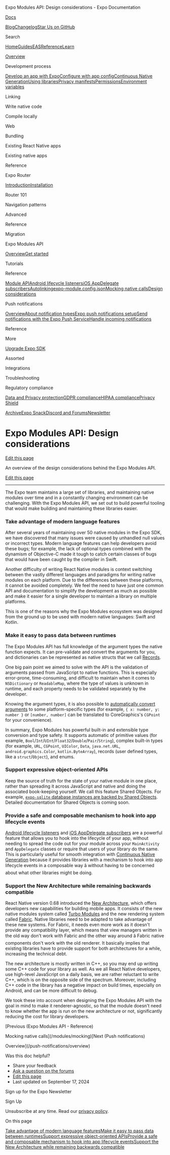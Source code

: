Expo Modules API: Design considerations - Expo Documentation

[Docs](/)

[Blog](https://expo.dev/blog)[Changelog](https://expo.dev/changelog)[Star Us on GitHub](https://github.com/expo/expo)

Search

[Home](/)[Guides](/guides/overview)[EAS](/eas)[Reference](/versions/latest)[Learn](/tutorial/overview)

[Overview](/guides/overview)

Development process

[Develop an app with Expo](/workflow/overview)[Configure with app config](/workflow/configuration)[Continuous Native Generation](/workflow/continuous-native-generation)[Using libraries](/workflow/using-libraries)[Privacy manifests](/guides/apple-privacy)[Permissions](/guides/permissions)[Environment variables](/guides/environment-variables)

Linking

Write native code

Compile locally

Web

Bundling

Existing React Native apps

Existing native apps

Reference

Expo Router

[Introduction](/router/introduction)[Installation](/router/installation)

Router 101

Navigation patterns

Advanced

Reference

Migration

Expo Modules API

[Overview](/modules/overview)[Get started](/modules/get-started)

Tutorials

Reference

[Module API](/modules/module-api)[Android lifecycle listeners](/modules/android-lifecycle-listeners)[iOS AppDelegate subscribers](/modules/appdelegate-subscribers)[Autolinking](/modules/autolinking)[expo-module.config.json](/modules/module-config)[Mocking native calls](/modules/mocking)[Design considerations](/modules/design)

Push notifications

[Overview](/push-notifications/overview)[About notification types](/push-notifications/what-you-need-to-know)[Expo push notifications setup](/push-notifications/push-notifications-setup)[Send notifications with the Expo Push Service](/push-notifications/sending-notifications)[Handle incoming notifications](/push-notifications/receiving-notifications)

Reference

More

[Upgrade Expo SDK](/workflow/upgrading-expo-sdk-walkthrough)

Assorted

Integrations

Troubleshooting

Regulatory compliance

[Data and Privacy protection](/regulatory-compliance/data-and-privacy-protection)[GDPR compliance](/regulatory-compliance/gdpr)[HIPAA compliance](/regulatory-compliance/hipaa)[Privacy Shield](/regulatory-compliance/privacy-shield)

[Archive](/archive)[Expo Snack](https://snack.expo.dev)[Discord and Forums](https://chat.expo.dev)[Newsletter](https://expo.dev/mailing-list/signup)

Expo Modules API: Design considerations
=======================================

[Edit this page](https://github.com/expo/expo/edit/main/docs/pages/modules/design.mdx)

An overview of the design considerations behind the Expo Modules API.

[Edit this page](https://github.com/expo/expo/edit/main/docs/pages/modules/design.mdx)

---

The Expo team maintains a large set of libraries, and maintaining native modules over time and in a constantly changing environment can be challenging. With the Expo Modules API, we set out to build powerful tooling that would make building and maintaining these libraries easier.

### Take advantage of modern language features

After several years of maintaining over 50 native modules in the Expo SDK, we have discovered that many issues were caused by unhandled null values or incorrect types. Modern language features can help developers avoid these bugs; for example, the lack of optional types combined with the dynamism of Objective-C made it tough to catch certain classes of bugs that would have been caught by the compiler in Swift.

Another difficulty of writing React Native modules is context switching between the vastly different languages and paradigms for writing native modules on each platform. Due to the differences between these platforms, it cannot be avoided completely. We feel the need to have just one common API and documentation to simplify the development as much as possible and make it easier for a single developer to maintain a library on multiple platforms.

This is one of the reasons why the Expo Modules ecosystem was designed from the ground up to be used with modern native languages: Swift and Kotlin.

### Make it easy to pass data between runtimes

The Expo Modules API has full knowledge of the argument types the native function expects. It can pre-validate and convert the arguments for you, and dictionaries can be represented as native structs that we call [Records](/modules/module-api#records).

One big pain point we aimed to solve with the API is the validation of arguments passed from JavaScript to native functions. This is especially error-prone, time-consuming, and difficult to maintain when it comes to `NSDictionary` or `ReadableMap`, where the type of values is unknown in runtime, and each property needs to be validated separately by the developer.

Knowing the argument types, it is also possible to [automatically convert arguments](/modules/module-api#convertibles) to some platform-specific types (for example, `{ x: number, y: number }` or `[number, number]` can be translated to CoreGraphics's `CGPoint` for your convenience).

In summary, Expo Modules has powerful built-in and extensible type conversion and type safety. It supports automatic of primitive values (for example, `Bool`/`Int`/`UInt`/`Float32`/`Double`/`Pair`/`String`), complex built-in types (for example, `URL`, `CGPoint`, `UIColor`, `Data`, `java.net.URL`, `android.graphics.Color`, `kotlin.ByteArray`), records (user defined types, like a `struct`/`Object`), and enums.

### Support expressive object-oriented APIs

Keep the source of truth for the state of your native module in one place, rather than spreading it across JavaScript and native and doing the associated book-keeping yourself. We call this feature Shared Objects. For example, [`expo-sqlite` database instances are backed by Shared Objects](https://github.com/expo/expo/blob/718a9ac107231475ca4b2e6427317ade9d1e70fa/packages/expo-sqlite/src/SQLiteDatabase.ts#L421). Detailed documentation for Shared Objects is coming soon.

### Provide a safe and composable mechanism to hook into app lifecycle events

[Android lifecycle listeners](/modules/android-lifecycle-listeners) and [iOS AppDelegate subscribers](/modules/appdelegate-subscribers) are a powerful feature that allows you to hook into the lifecycle of your app, without needing to spread the code out for your module across your `MainActivity` and `AppDelegate` classes or require that users of your library do the same. This is particularly useful for smooth integration with [Continuous Native Generation](/workflow/continuous-native-generation) because it provides libraries with a mechanism to hook into app lifecycle events in a composable way â without having to be concerned about what other libraries might be doing.

### Support the New Architecture while remaining backwards compatible

React Native version 0.68 introduced the [New Architecture](https://reactnative.dev/docs/the-new-architecture/landing-page), which offers developers new capabilities for building mobile apps. It consists of the new native modules system called [Turbo Modules](https://reactnative.dev/docs/the-new-architecture/pillars-turbomodules) and the new rendering system called [Fabric](https://reactnative.dev/architecture/fabric-renderer).
Native libraries need to be adapted to take advantage of these new systems. For Fabric, it needs even more work as it doesn't provide any compatibility layer, which means that view managers written in the old way don't work with Fabric and the other way around â Fabric native components don't work with the old renderer. It basically implies that existing libraries have to provide support for both architectures for a while, increasing the technical debt.

The new architecture is mostly written in C++, so you may end up writing some C++ code for your library as well. As we all React Native developers, use high-level JavaScript on a daily basis, we are rather reluctant to write C++, which is on the opposite side of the spectrum. Moreover, including C++ code in the library has a negative impact on build times, especially on Android, and can be more difficult to debug.

We took these into account when designing the Expo Modules API with the goal in mind to make it renderer-agnostic, so that the module doesn't need to know whether the app is run on the new architecture or not, significantly reducing the cost for library developers.

[Previous (Expo Modules API - Reference)

Mocking native calls](/modules/mocking)[Next (Push notifications)

Overview](/push-notifications/overview)

Was this doc helpful?

* Share your feedback
* [Ask a question on the forums](https://chat.expo.dev/)
* [Edit this page](https://github.com/expo/expo/edit/main/docs/pages/modules/design.mdx)
* Last updated on September 17, 2024

Sign up for the Expo Newsletter

Sign Up

Unsubscribe at any time. Read our [privacy policy](https://expo.dev/privacy).

On this page

[Take advantage of modern language features](/modules/design/#take-advantage-of-modern-language-features)[Make it easy to pass data between runtimes](/modules/design/#make-it-easy-to-pass-data-between-runtimes)[Support expressive object-oriented APIs](/modules/design/#support-expressive-object-oriented-apis)[Provide a safe and composable mechanism to hook into app lifecycle events](/modules/design/#provide-a-safe-and-composable-mechanism-to-hook-into-app-lifecycle-events)[Support the New Architecture while remaining backwards compatible](/modules/design/#support-the-new-architecture-while-remaining-backwards-compatible)